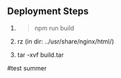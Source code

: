 
## Deployment Steps

1. >npm run build

1. rz (in dir: ../usr/share/nginx/html/)

1. tar -xvf build.tar

#test summer